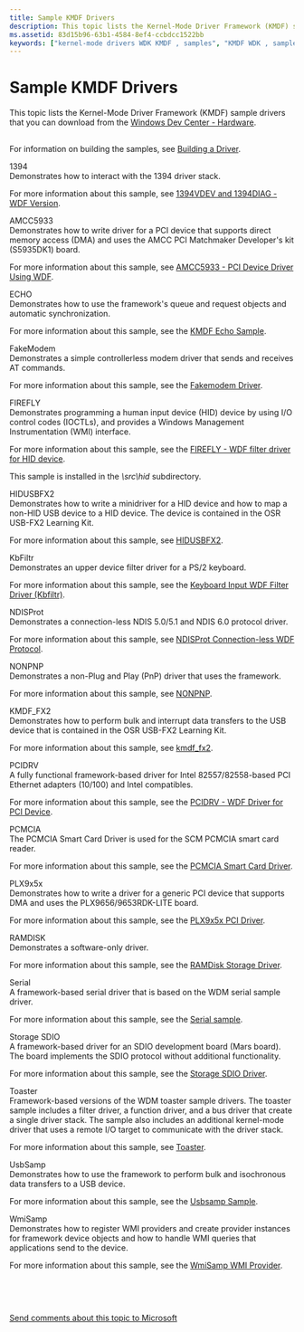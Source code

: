 ```yaml
---
title: Sample KMDF Drivers
description: This topic lists the Kernel-Mode Driver Framework (KMDF) sample drivers that you can download from the Windows Dev Center - Hardware.
ms.assetid: 83d15b96-63b1-4584-8ef4-ccbdcc1522bb
keywords: ["kernel-mode drivers WDK KMDF , samples", "KMDF WDK , sample drivers", "Kernel-Mode Driver Framework WDK , sample drivers", "framework-based drivers WDK KMDF , samples", "sample drivers WDK KMDF"]
---
```


# Sample KMDF Drivers


This topic lists the Kernel-Mode Driver Framework (KMDF) sample drivers that you can download from the [Windows Dev Center - Hardware](http://go.microsoft.com/fwlink/p/?linkid=256387).

## <a href="" id="ddk-sample-framework-based-drivers-df"></a>


For information on building the samples, see [Building a Driver](https://msdn.microsoft.com/windows-drivers/develop/building_a_driver).

<a href="" id="1394"></a>1394  
Demonstrates how to interact with the 1394 driver stack.

For more information about this sample, see [1394VDEV and 1394DIAG - WDF Version](http://go.microsoft.com/fwlink/p/?linkid=256208).

<a href="" id="amcc5933"></a>AMCC5933  
Demonstrates how to write driver for a PCI device that supports direct memory access (DMA) and uses the AMCC PCI Matchmaker Developer's kit (S5935DK1) board.

For more information about this sample, see [AMCC5933 - PCI Device Driver Using WDF](http://go.microsoft.com/fwlink/p/?linkid=256077).

<a href="" id="echo"></a>ECHO  
Demonstrates how to use the framework's queue and request objects and automatic synchronization.

For more information about this sample, see the [KMDF Echo Sample](http://go.microsoft.com/fwlink/p/?linkid=256129).

<a href="" id="fakemodem"></a>FakeModem  
Demonstrates a simple controllerless modem driver that sends and receives AT commands.

For more information about this sample, see the [Fakemodem Driver](http://go.microsoft.com/fwlink/p/?linkid=256110).

<a href="" id="firefly"></a>FIREFLY  
Demonstrates programming a human input device (HID) device by using I/O control codes (IOCTLs), and provides a Windows Management Instrumentation (WMI) interface.

For more information about this sample, see the [FIREFLY - WDF filter driver for HID device](http://go.microsoft.com/fwlink/p/?linkid=256113).

This sample is installed in the *\\src\\hid* subdirectory.

<a href="" id="hidusbfx2"></a>HIDUSBFX2  
Demonstrates how to write a minidriver for a HID device and how to map a non-HID USB device to a HID device. The device is contained in the OSR USB-FX2 Learning Kit.

For more information about this sample, see [HIDUSBFX2](http://go.microsoft.com/fwlink/p/?linkid=256121).

<a href="" id="kbfiltr"></a>KbFiltr  
Demonstrates an upper device filter driver for a PS/2 keyboard.

For more information about this sample, see the [Keyboard Input WDF Filter Driver (Kbfiltr)](http://go.microsoft.com/fwlink/p/?linkid=256125).

<a href="" id="ndisprot"></a>NDISProt  
Demonstrates a connection-less NDIS 5.0/5.1 and NDIS 6.0 protocol driver.

For more information about this sample, see [NDISProt Connection-less WDF Protocol](http://go.microsoft.com/fwlink/p/?linkid=256145).

<a href="" id="nonpnp"></a>NONPNP  
Demonstrates a non-Plug and Play (PnP) driver that uses the framework.

For more information about this sample, see [NONPNP](http://go.microsoft.com/fwlink/p/?linkid=256148).

<a href="" id="kmdf-fx2"></a>KMDF\_FX2  
Demonstrates how to perform bulk and interrupt data transfers to the USB device that is contained in the OSR USB-FX2 Learning Kit.

For more information about this sample, see [kmdf\_fx2](http://go.microsoft.com/fwlink/p/?linkid=256131).

<a href="" id="pcidrv"></a>PCIDRV  
A fully functional framework-based driver for Intel 82557/82558-based PCI Ethernet adapters (10/100) and Intel compatibles.

For more information about this sample, see the [PCIDRV - WDF Driver for PCI Device](http://go.microsoft.com/fwlink/p/?linkid=256154).

<a href="" id="pcmcia"></a>PCMCIA  
The PCMCIA Smart Card Driver is used for the SCM PCMCIA smart card reader.

For more information about this sample, see the [PCMCIA Smart Card Driver](http://go.microsoft.com/fwlink/p/?linkid=256155).

<a href="" id="plx9x5x"></a>PLX9x5x  
Demonstrates how to write a driver for a generic PCI device that supports DMA and uses the PLX9656/9653RDK-LITE board.

For more information about this sample, see the [PLX9x5x PCI Driver](http://go.microsoft.com/fwlink/p/?linkid=256157).

<a href="" id="ramdisk"></a>RAMDISK  
Demonstrates a software-only driver.

For more information about this sample, see the [RAMDisk Storage Driver](http://go.microsoft.com/fwlink/p/?linkid=256171).

<a href="" id="serial"></a>Serial  
A framework-based serial driver that is based on the WDM serial sample driver.

For more information about this sample, see the [Serial sample](http://go.microsoft.com/fwlink/p/?linkid=256183).

<a href="" id="storage-sdio"></a>Storage SDIO  
A framework-based driver for an SDIO development board (Mars board). The board implements the SDIO protocol without additional functionality.

For more information about this sample, see the [Storage SDIO Driver](http://go.microsoft.com/fwlink/p/?linkid=256105).

<a href="" id="toaster"></a>Toaster  
Framework-based versions of the WDM toaster sample drivers. The toaster sample includes a filter driver, a function driver, and a bus driver that create a single driver stack. The sample also includes an additional kernel-mode driver that uses a remote I/O target to communicate with the driver stack.

For more information about this sample, see [Toaster](http://go.microsoft.com/fwlink/p/?linkid=256195).

<a href="" id="usbsamp"></a>UsbSamp  
Demonstrates how to use the framework to perform bulk and isochronous data transfers to a USB device.

For more information about this sample, see the [Usbsamp Sample](http://go.microsoft.com/fwlink/p/?linkid=256204).

<a href="" id="wmisamp"></a>WmiSamp  
Demonstrates how to register WMI providers and create provider instances for framework device objects and how to handle WMI queries that applications send to the device.

For more information about this sample, see the [WmiSamp WMI Provider](http://go.microsoft.com/fwlink/p/?linkid=256220).

 

 

[Send comments about this topic to Microsoft](mailto:wsddocfb@microsoft.com?subject=Documentation%20feedback%20%5Bwdf\wdf%5D:%20Sample%20KMDF%20Drivers%20%20RELEASE:%20%283/24/2016%29&body=%0A%0APRIVACY%20STATEMENT%0A%0AWe%20use%20your%20feedback%20to%20improve%20the%20documentation.%20We%20don't%20use%20your%20email%20address%20for%20any%20other%20purpose,%20and%20we'll%20remove%20your%20email%20address%20from%20our%20system%20after%20the%20issue%20that%20you're%20reporting%20is%20fixed.%20While%20we're%20working%20to%20fix%20this%20issue,%20we%20might%20send%20you%20an%20email%20message%20to%20ask%20for%20more%20info.%20Later,%20we%20might%20also%20send%20you%20an%20email%20message%20to%20let%20you%20know%20that%20we've%20addressed%20your%20feedback.%0A%0AFor%20more%20info%20about%20Microsoft's%20privacy%20policy,%20see%20http://privacy.microsoft.com/default.aspx. "Send comments about this topic to Microsoft")




